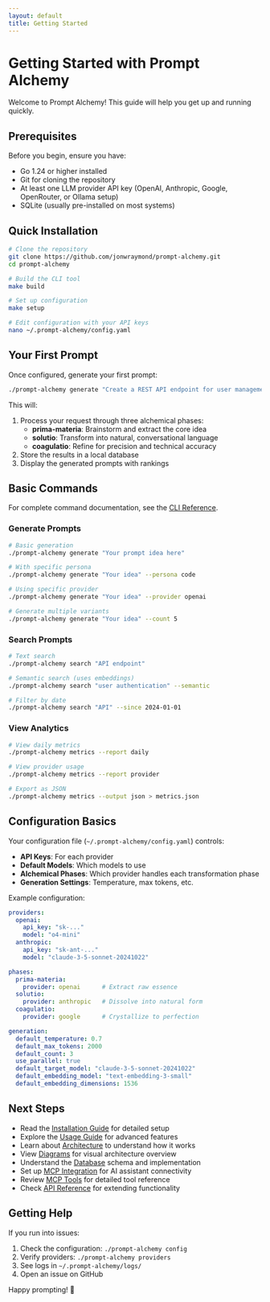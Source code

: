 ```yaml
---
layout: default
title: Getting Started
---
```


# Getting Started with Prompt Alchemy

Welcome to Prompt Alchemy! This guide will help you get up and running quickly.

## Prerequisites

Before you begin, ensure you have:

- Go 1.24 or higher installed
- Git for cloning the repository
- At least one LLM provider API key (OpenAI, Anthropic, Google, OpenRouter, or Ollama setup)
- SQLite (usually pre-installed on most systems)

## Quick Installation

```bash
# Clone the repository
git clone https://github.com/jonwraymond/prompt-alchemy.git
cd prompt-alchemy

# Build the CLI tool
make build

# Set up configuration
make setup

# Edit configuration with your API keys
nano ~/.prompt-alchemy/config.yaml
```

## Your First Prompt

Once configured, generate your first prompt:

```bash
./prompt-alchemy generate "Create a REST API endpoint for user management"
```

This will:
1. Process your request through three alchemical phases:
   - **prima-materia**: Brainstorm and extract the core idea
   - **solutio**: Transform into natural, conversational language
   - **coagulatio**: Refine for precision and technical accuracy
2. Store the results in a local database
3. Display the generated prompts with rankings

## Basic Commands

For complete command documentation, see the [CLI Reference](./cli-reference).

### Generate Prompts
```bash
# Basic generation
./prompt-alchemy generate "Your prompt idea here"

# With specific persona
./prompt-alchemy generate "Your idea" --persona code

# Using specific provider
./prompt-alchemy generate "Your idea" --provider openai

# Generate multiple variants
./prompt-alchemy generate "Your idea" --count 5
```

### Search Prompts
```bash
# Text search
./prompt-alchemy search "API endpoint"

# Semantic search (uses embeddings)
./prompt-alchemy search "user authentication" --semantic

# Filter by date
./prompt-alchemy search "API" --since 2024-01-01
```

### View Analytics
```bash
# View daily metrics
./prompt-alchemy metrics --report daily

# View provider usage
./prompt-alchemy metrics --report provider

# Export as JSON
./prompt-alchemy metrics --output json > metrics.json
```

## Configuration Basics

Your configuration file (`~/.prompt-alchemy/config.yaml`) controls:

- **API Keys**: For each provider
- **Default Models**: Which models to use
- **Alchemical Phases**: Which provider handles each transformation phase
- **Generation Settings**: Temperature, max tokens, etc.

Example configuration:
```yaml
providers:
  openai:
    api_key: "sk-..."
    model: "o4-mini"
  anthropic:
    api_key: "sk-ant-..."
    model: "claude-3-5-sonnet-20241022"

phases:
  prima-materia:
    provider: openai      # Extract raw essence
  solutio:
    provider: anthropic   # Dissolve into natural form
  coagulatio:
    provider: google      # Crystallize to perfection

generation:
  default_temperature: 0.7
  default_max_tokens: 2000
  default_count: 3
  use_parallel: true
  default_target_model: "claude-3-5-sonnet-20241022"
  default_embedding_model: "text-embedding-3-small"
  default_embedding_dimensions: 1536
```

## Next Steps

- Read the [Installation Guide](./installation) for detailed setup
- Explore the [Usage Guide](./usage) for advanced features
- Learn about [Architecture](./architecture) to understand how it works
- View [Diagrams](./diagrams) for visual architecture overview
- Understand the [Database](./database) schema and implementation
- Set up [MCP Integration](./mcp-integration) for AI assistant connectivity
- Review [MCP Tools](./mcp-tools) for detailed tool reference
- Check [API Reference](./api-reference) for extending functionality

## Getting Help

If you run into issues:

1. Check the configuration: `./prompt-alchemy config`
2. Verify providers: `./prompt-alchemy providers`
3. See logs in `~/.prompt-alchemy/logs/`
4. Open an issue on GitHub

Happy prompting! 🚀
